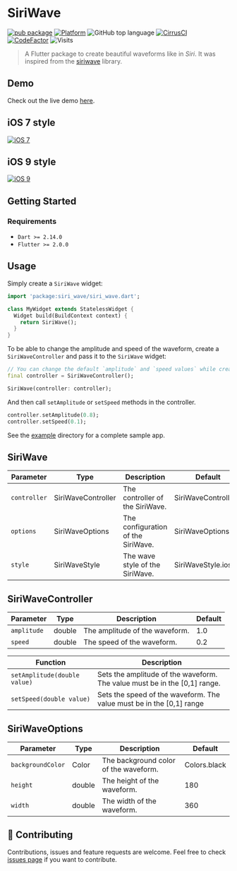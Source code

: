 # SiriWave

[![pub package](https://img.shields.io/pub/v/siri_wave.svg?style=for-the-badge)](https://pub.dev/packages/siri_wave)
[![Platform](https://img.shields.io/badge/Platform-Flutter-02569B?logo=flutter&style=for-the-badge)](https://flutter.dev)
![GitHub top language](https://img.shields.io/github/languages/top/halildurmus/hotdeals-app?style=for-the-badge)
[![CirrusCI](https://img.shields.io/cirrus/github/halildurmus/siri_wave?style=for-the-badge)](https://cirrus-ci.com/halildurmus/siri_wave)
[![CodeFactor](https://www.codefactor.io/repository/github/halildurmus/siri_wave/badge?style=for-the-badge)](https://www.codefactor.io/repository/github/halildurmus/siri_wave)
![Visits](https://badges.pufler.dev/visits/halildurmus/siri_wave?style=for-the-badge)

> A Flutter package to create beautiful waveforms like in *Siri*. It was inspired from the [siriwave](https://github.com/kopiro/siriwave) library.

## Demo

Check out the live demo [here](https://halildurmus.github.io/siri_wave).

## iOS 7 style

[![iOS 7](https://raw.githubusercontent.com/halildurmus/siri_wave/main/gifs/ios_7.gif)](https://halildurmus.github.io/siri_wave)

## iOS 9 style

[![iOS 9](https://raw.githubusercontent.com/halildurmus/siri_wave/main/gifs/ios_9.gif)](https://halildurmus.github.io/siri_wave)

## Getting Started

### Requirements
- `Dart >= 2.14.0`
- `Flutter >= 2.0.0`

## Usage

Simply create a `SiriWave` widget:

```dart
import 'package:siri_wave/siri_wave.dart';

class MyWidget extends StatelessWidget {
  Widget build(BuildContext context) {
    return SiriWave();
  }
}
```

To be able to change the amplitude and speed of the waveform, create a `SiriWaveController` and pass it to the `SiriWave` widget:

```dart
// You can change the default `amplitude` and `speed values` while creating the controller.
final controller = SiriWaveController();

SiriWave(controller: controller);
```

And then call `setAmplitude` or `setSpeed` methods in the controller.

```dart
controller.setAmplitude(0.8);
controller.setSpeed(0.1);
```

See the [example](https://github.com/halildurmus/siri_wave/blob/main/example/lib/main.dart) directory for a complete sample app.

## SiriWave

| Parameter    | Type                | Description                               | Default                 |
| ------------ | ------------------- | ----------------------------------------- | ----------------------- |
| `controller` | SiriWaveController  | The controller of the SiriWave.           | SiriWaveController()    |
| `options`    | SiriWaveOptions     | The configuration of the SiriWave.        | SiriWaveOptions()       |
| `style`      | SiriWaveStyle       | The wave style of the SiriWave.           | SiriWaveStyle.ios_9     |


## SiriWaveController

| Parameter    | Type     | Description                       | Default |
| ------------ | -------- | --------------------------------- | ------- |
| `amplitude`  | double   | The amplitude of the waveform.    | 1.0     |
| `speed`      | double   | The speed of the waveform.        | 0.2     |

| Function                      | Description                                                                |
| ----------------------------- | -------------------------------------------------------------------------- |
| `setAmplitude(double value)`  | Sets the amplitude of the waveform. The value must be in the [0,1] range.  |
| `setSpeed(double value)`      | Sets the speed of the waveform. The value must be in the [0,1] range       |

## SiriWaveOptions

| Parameter          | Type     | Description                              | Default       |
| ------------------ | -------- | ---------------------------------------- | ------------- |
| `backgroundColor`  | Color    | The background color of the waveform.    | Colors.black  |
| `height`           | double   | The height of the waveform.              | 180           |
| `width`            | double   | The width of the waveform.               | 360           |

## 🤝 Contributing

Contributions, issues and feature requests are welcome.
Feel free to check [issues page](https://github.com/halildurmus/siri_wave/issues) if you want to contribute.
